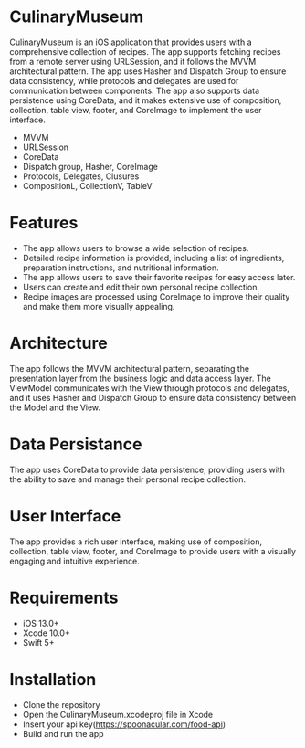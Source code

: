 # CulinaryMuseum

CulinaryMuseum is an iOS application that provides users with a comprehensive collection of recipes. The app supports fetching recipes from a remote server using URLSession, and it follows the MVVM architectural pattern. The app uses Hasher and Dispatch Group to ensure data consistency, while protocols and delegates are used for communication between components. The app also supports data persistence using CoreData, and it makes extensive use of composition, collection, table view, footer, and CoreImage to implement the user interface.

* MVVM
* URLSession
* CoreData
* Dispatch group, Hasher, CoreImage
* Protocols, Delegates, Clusures
* CompositionL, CollectionV, TableV

# Features

* The app allows users to browse a wide selection of recipes.
* Detailed recipe information is provided, including a list of ingredients, preparation instructions, and nutritional information.
* The app allows users to save their favorite recipes for easy access later.
* Users can create and edit their own personal recipe collection.
* Recipe images are processed using CoreImage to improve their quality and make them more visually appealing.

# Architecture

The app follows the MVVM architectural pattern, separating the presentation layer from the business logic and data access layer. The ViewModel communicates with the View through protocols and delegates, and it uses Hasher and Dispatch Group to ensure data consistency between the Model and the View.

# Data Persistance

The app uses CoreData to provide data persistence, providing users with the ability to save and manage their personal recipe collection.

# User Interface

The app provides a rich user interface, making use of composition, collection, table view, footer, and CoreImage to provide users with a visually engaging and intuitive experience.

# Requirements

* iOS 13.0+
* Xcode 10.0+
* Swift 5+

# Installation

* Clone the repository
* Open the CulinaryMuseum.xcodeproj file in Xcode
* Insert your api key(https://spoonacular.com/food-api)
* Build and run the app
